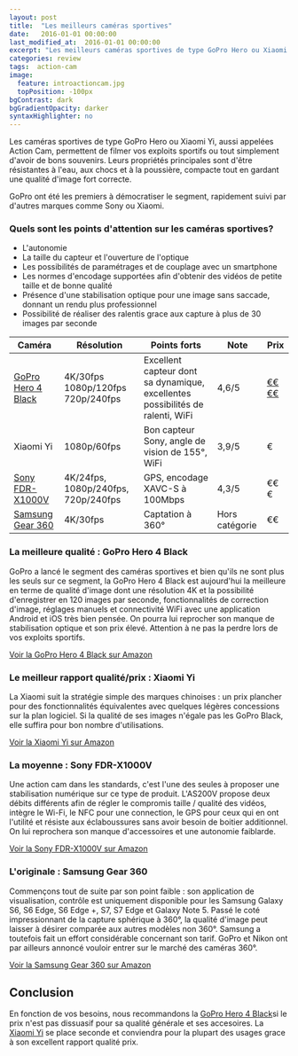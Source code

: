 ```yaml
---
layout: post
title:  "Les meilleurs caméras sportives"
date:   2016-01-01 00:00:00
last_modified_at:  2016-01-01 00:00:00
excerpt: "Les meilleurs caméras sportives de type GoPro Hero ou Xiaomi Yi, aussi appelées Action Cam, permettent de filmer vos exploits sportifs"
categories: review
tags:  action-cam
image:
  feature: introactioncam.jpg
  topPosition: -100px
bgContrast: dark
bgGradientOpacity: darker
syntaxHighlighter: no
---
```

Les caméras sportives de type GoPro Hero ou Xiaomi Yi, aussi appelées Action Cam, permettent de filmer vos exploits sportifs ou tout simplement d'avoir de bons souvenirs. Leurs propriétés principales sont d'être résistantes à l'eau, aux chocs et à la poussière, compacte tout en gardant une qualité d'image fort correcte.

GoPro ont été les premiers à démocratiser le segment, rapidement suivi par d'autres marques comme Sony ou Xiaomi.

### Quels sont les points d'attention sur les caméras sportives?

 - L'autonomie
 - La taille du capteur et l'ouverture de l'optique
 - Les possibilités de paramétrages et de couplage avec un smartphone
 - Les normes d'encodage supportées afin d'obtenir des vidéos de petite taille et de bonne qualité
 - Présence d'une stabilisation optique pour une image sans saccade, donnant un rendu plus professionnel
 - Possibilité de réaliser des ralentis grace aux capture à plus de 30 images par seconde

| Caméra | Résolution | Points forts | Note | Prix |
|---|---|---|---|---|
| <a href="http://www.amazon.fr/GoPro-Adventure-Cam%C3%A9ra-embarqu%C3%A9e-Bluetooth/dp/B00O46894K/ref=as_li_ss_tl?ie=UTF8&qid=1471099502&sr=8-1&keywords=hero+black&linkCode=ll1&tag=meilleurs08-21&linkId=643d35794953ad13dd2d6cb9015f3f85" target="_blank">GoPro Hero 4 Black</a>|4K/30fps 1080p/120fps 720p/240fps | Excellent capteur dont sa dynamique, excellentes possibilités de ralenti, WiFi | 4,6/5 | <a href="http://www.amazon.fr/dp/B00O46894K/" target="_blank">€€€€</a>|
| Xiaomi Yi | 1080p/60fps | Bon capteur Sony, angle de vision de 155°, WiFi | 3,9/5 | €|
| <a href="http://www.amazon.fr/Sony-FDR-X1000VR-Action-Stabilis%C3%A9e-Wifi/dp/B00RK7OHPK/ref=as_li_ss_tl?ie=UTF8&qid=1471008021&sr=8-3&keywords=Sony+FDR-X1000V&linkCode=ll1&tag=meilleurs08-21&linkId=95717d3f7cdf640eca97fb7bed0d2ea7">Sony FDR-X1000V</a>|  4K/24fps, 1080p/240fps, 720p/240fps| GPS, encodage XAVC-S à 100Mbps | 4,3/5 |€€€|
| <a href="http://www.amazon.fr/Samsung-Cam%C3%A9ra-connect%C3%A9e-haute-r%C3%A9solution/dp/B01GCGLCWU/ref=as_li_ss_tl?ie=UTF8&qid=1471008069&sr=8-1&keywords=Samsung+Gear+360&linkCode=ll1&tag=meilleurs08-21&linkId=49df24a74929417040783b2f0099438c">Samsung Gear 360</a> | 4K/30fps | Captation à 360° | Hors catégorie |€€|


### La meilleure qualité : GoPro Hero 4 Black

<div class="img img--fullContainer img--14xLeading" style="background-image: url({{ site.baseurl_posts_img }}goprohero.jpg);"></div>


GoPro a lancé le segment des caméras sportives et bien qu'ils ne sont plus les seuls sur ce segment, la GoPro Hero 4 Black est aujourd'hui la meilleure en terme de qualité d'image dont une résolution 4K et la possibilité d'enregistrer en 120 images par seconde, fonctionnalités de correction d'image, réglages manuels et connectivité WiFi avec une application Android et iOS très bien pensée. On pourra lui reprocher son manque de stabilisation optique et son prix élevé. Attention à ne pas la perdre lors de vos exploits sportifs.

<a href="http://www.amazon.fr/GoPro-Adventure-Cam%C3%A9ra-embarqu%C3%A9e-Bluetooth/dp/B00O46894K/ref=as_li_ss_tl?ie=UTF8&qid=1471099502&sr=8-1&keywords=hero+black&linkCode=ll1&tag=meilleurs08-21&linkId=643d35794953ad13dd2d6cb9015f3f85" target="_blank">Voir la GoPro Hero 4 Black sur Amazon</a>

### Le meilleur rapport qualité/prix : Xiaomi Yi

<div class="img img--fullContainer img--14xLeading" style="background-image: url({{ site.baseurl_posts_img }}xiaomiyi.jpg);"></div>


La Xiaomi suit la stratégie simple des marques chinoises : un prix plancher pour des fonctionnalités équivalentes avec quelques légères concessions sur la plan logiciel. Si la qualité de ses images n'égale pas les GoPro Black, elle suffira pour bon nombre d'utilisations.

<a href="http://www.amazon.fr/Xiaomi-Cam%C3%A9ra-Ambarella-Action-Sports/dp/B00Y239FAC/ref=as_li_ss_tl?ie=UTF8&qid=1471007728&sr=8-4&keywords=xiaomi+yi&linkCode=ll1&tag=meilleurs08-21&linkId=8ffad64065387894877c71b3b3f52415
" target="_blank">Voir la Xiaomi Yi sur Amazon</a>

### La moyenne : Sony FDR-X1000V

<div class="img img--fullContainer img--14xLeading" style="background-image: url({{ site.baseurl_posts_img }}sonyfdr.jpg);"></div>

Une action cam dans les standards, c'est l'une des seules à proposer une stabilisation numérique sur ce type de produit. L'AS200V propose deux débits différents afin de régler le compromis taille / qualité des vidéos, intègre le Wi-Fi, le NFC pour une connection, le GPS pour ceux qui en ont l'utilité et résiste aux éclaboussures sans avoir besoin de boitier additionnel. On lui reprochera son manque d'accessoires et une autonomie faiblarde.

<a href="http://www.amazon.fr/Sony-FDR-X1000VR-Action-Stabilis%C3%A9e-Wifi/dp/B00RK7OHPK/ref=as_li_ss_tl?ie=UTF8&qid=1471008021&sr=8-3&keywords=Sony+FDR-X1000V&linkCode=ll1&tag=meilleurs08-21&linkId=95717d3f7cdf640eca97fb7bed0d2ea7">Voir la Sony FDR-X1000V sur Amazon</a>

### L'originale : Samsung Gear 360

<div class="img img--fullContainer img--14xLeading" style="background-image: url({{ site.baseurl_posts_img }}samsunggear360.jpg);"></div>

Commençons tout de suite par son point faible : son application de visualisation, contrôle est uniquement disponible pour les Samsung Galaxy S6, S6 Edge, S6 Edge +, S7, S7 Edge et Galaxy Note 5. Passé le coté impressionnant de la capture sphérique à 360°, la qualité d'image peut laisser à désirer comparée aux autres modèles non 360°. Samsung a toutefois fait un effort considérable concernant son tarif. GoPro et Nikon ont par ailleurs annoncé vouloir entrer sur le marché des caméras 360°.

<a href="http://www.amazon.fr/Samsung-Cam%C3%A9ra-connect%C3%A9e-haute-r%C3%A9solution/dp/B01GCGLCWU/ref=as_li_ss_tl?ie=UTF8&qid=1471008069&sr=8-1&keywords=Samsung+Gear+360&linkCode=ll1&tag=meilleurs08-21&linkId=49df24a74929417040783b2f0099438c">Voir la Samsung Gear 360 sur Amazon</a>

Conclusion
----------------

En fonction de vos besoins, nous recommandons la <a href="http://www.amazon.fr/GoPro-Adventure-Cam%C3%A9ra-embarqu%C3%A9e-Bluetooth/dp/B00O46894K/ref=as_li_ss_tl?ie=UTF8&qid=1471099502&sr=8-1&keywords=hero+black&linkCode=ll1&tag=meilleurs08-21&linkId=643d35794953ad13dd2d6cb9015f3f85" target="_blank">GoPro Hero 4 Black</a>si le prix n'est pas dissuasif pour sa qualité générale et ses accesoires. La <a href="http://www.amazon.fr/Xiaomi-Cam%C3%A9ra-Ambarella-Action-Sports/dp/B00Y239FAC/ref=as_li_ss_tl?ie=UTF8&qid=1471007728&sr=8-4&keywords=xiaomi+yi&linkCode=ll1&tag=meilleurs08-21&linkId=8ffad64065387894877c71b3b3f52415
" target="_blank">Xiaomi Yi</a> se place seconde et conviendra pour la plupart des usages grace à son excellent rapport qualité prix.